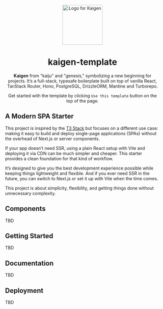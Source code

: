 <p align="center">
  <picture>
  <source media="(prefers-color-scheme: dark)" srcset="https://avatars.githubusercontent.com/u/192115606?s=400&u=84f3ce7b97e7ca93ff1be276ef4de0d32312008d&v=4">
  <img src="https://avatars.githubusercontent.com/u/192115606?s=400&u=84f3ce7b97e7ca93ff1be276ef4de0d32312008d&v=4" width="130" alt="Logo for Kaigen">
</picture>
</p>

<h1 align="center">
  kaigen-template
</h1>

<p align="center">
  <b>Kaigen</b> from "kaiju" and "genesis," symbolizing a new beginning for projects. It’s a full-stack, typesafe boilerplate built on top of vanilla React, TanStack Router, Hono, PostgreSQL, DrizzleORM, Mantine and Turborepo.
</p>

<p align="center">
 Get started with the template by clicking <code>Use this template</code> button on the top of the page.
</p>


## A Modern SPA Starter
This project is inspired by the [T3 Stack](https://github.com/t3-oss/create-t3-app) but focuses on a different use case: making it easy to build and deploy single-page applications (SPAs) without the overhead of Next.js or server components.

If your app doesn’t need SSR, using a plain React setup with Vite and deploying it via CDN can be much simpler and cheaper. This starter provides a clean foundation for that kind of workflow.

It’s designed to give you the best development experience possible while keeping things lightweight and flexible. And if you ever need SSR in the future, you can switch to Next.js or set it up with Vite when the time comes.

This project is about simplicity, flexibility, and getting things done without unnecessary complexity.

## Components
TBD

## Getting Started
TBD

## Documentation
TBD

## Deployment
TBD

